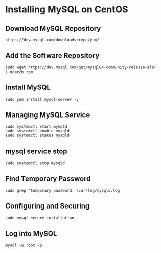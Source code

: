 Installing MySQL on CentOS
==========================
## Download MySQL Repository
```
https://dev.mysql.com/downloads/repo/yum/
```
## Add the Software Repository
```
sudo wget https://dev.mysql.com/get/mysql84-community-release-el9-1.noarch.rpm
```
## Install MySQL
```
sudo yum install mysql-server -y
```
## Managing MySQL Service
```
sudo systemctl start mysqld
sudo systemctl enable mysqld
sudo systemctl status mysqld
```
## mysql service stop
```
sudo systemctl stop mysqld
```
## Find Temporary Password
```
sudo grep 'temporary password' /var/log/mysqld.log
```
## Configuring and Securing
```
sudo mysql_secure_installation
```
## Log into MySQL
```
mysql -u root -p
```
